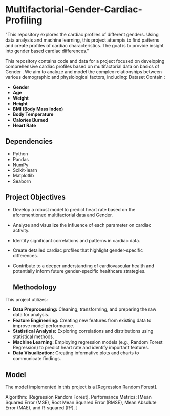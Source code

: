 # Multifactorial-Gender-Cardiac-Profiling
"This repository explores the cardiac profiles of different genders. Using data analysis and machine learning, this project attempts to find patterns and create profiles of cardiac characteristics. The goal is to provide insight into gender based cardiac differences."

This repository contains code and data for a project focused on developing comprehensive cardiac profiles based on multifactorial data on basics of Gender . We aim to analyze and model the complex relationships between various demographic and physiological factors, including:
Dataset Contain :
* **Gender**
* **Age**
* **Weight**
* **Height**
* **BMI (Body Mass Index)**
* **Body Temperature**
* **Calories Burned**
* **Heart Rate**

## Dependencies
* Python 
* Pandas
* NumPy
* Scikit-learn
* Matplotlib
* Seaborn

## Project Objectives
* Develop a robust model to predict heart rate based on the aforementioned multifactorial data and Gender.
* Analyze and visualize the influence of each parameter on cardiac activity.
* Identify significant correlations and patterns in cardiac data.
* Create detailed cardiac profiles that highlight gender-specific differences.
* Contribute to a deeper understanding of cardiovascular health and potentially inform future gender-specific healthcare strategies.

  ## Methodology
This project utilizes:
* **Data Preprocessing:** Cleaning, transforming, and preparing the raw data for analysis.
* **Feature Engineering:** Creating new features from existing data to improve model performance.
* **Statistical Analysis:** Exploring correlations and distributions using statistical methods.
* **Machine Learning:** Employing regression models (e.g., Random Forest Regression) to predict heart rate and identify important features.
* **Data Visualization:** Creating informative plots and charts to communicate findings.

 ## Model
The model implemented in this project is a [Regression Random Forest].

Algorithm: [Regression Random Forest].
Performance Metrics: [Mean Squared Error (MSE), Root Mean Squared Error (RMSE), Mean Absolute Error (MAE), and R-squared (R²). ]

